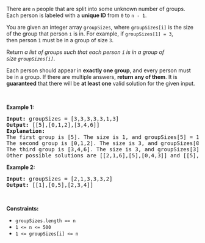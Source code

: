 <div><p>There are <code>n</code> people&nbsp;that are split into some unknown number of groups. Each person is labeled with a&nbsp;<strong>unique ID</strong>&nbsp;from&nbsp;<code>0</code>&nbsp;to&nbsp;<code>n - 1</code>.</p>

<p>You are given an integer array&nbsp;<code>groupSizes</code>, where <code>groupSizes[i]</code>&nbsp;is the size of the group that person&nbsp;<code>i</code>&nbsp;is in. For example, if&nbsp;<code>groupSizes[1] = 3</code>, then&nbsp;person&nbsp;<code>1</code>&nbsp;must be in a&nbsp;group of size&nbsp;<code>3</code>.</p>

<p>Return&nbsp;<em>a list of groups&nbsp;such that&nbsp;each person&nbsp;<code>i</code>&nbsp;is in a group of size&nbsp;<code>groupSizes[i]</code></em>.</p>

<p>Each person should&nbsp;appear in&nbsp;<strong>exactly one group</strong>,&nbsp;and every person must be in a group. If there are&nbsp;multiple answers, <strong>return any of them</strong>. It is <strong>guaranteed</strong> that there will be <strong>at least one</strong> valid solution for the given input.</p>

<p>&nbsp;</p>
<p><strong>Example 1:</strong></p>

<pre><strong>Input:</strong> groupSizes = [3,3,3,3,3,1,3]
<strong>Output:</strong> [[5],[0,1,2],[3,4,6]]
<b>Explanation:</b> 
The first group is [5]. The size is 1, and groupSizes[5] = 1.
The second group is [0,1,2]. The size is 3, and groupSizes[0] = groupSizes[1] = groupSizes[2] = 3.
The third group is [3,4,6]. The size is 3, and groupSizes[3] = groupSizes[4] = groupSizes[6] = 3.
Other possible solutions are [[2,1,6],[5],[0,4,3]] and [[5],[0,6,2],[4,3,1]].
</pre>

<p><strong>Example 2:</strong></p>

<pre><strong>Input:</strong> groupSizes = [2,1,3,3,3,2]
<strong>Output:</strong> [[1],[0,5],[2,3,4]]
</pre>

<p>&nbsp;</p>
<p><strong>Constraints:</strong></p>

<ul>
	<li><code>groupSizes.length == n</code></li>
	<li><code>1 &lt;= n&nbsp;&lt;= 500</code></li>
	<li><code>1 &lt;=&nbsp;groupSizes[i] &lt;= n</code></li>
</ul>
</div>